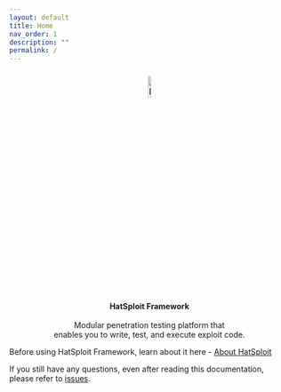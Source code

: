 ```yaml
---
layout: default
title: Home
nav_order: 1
description: ""
permalink: /
---
```


<h3 align="center"><img src="https://hatsploit.com/images/logo-footer.png" 
alt="logo" height="10%"></h3>

<p align="center">
    <b>HatSploit Framework</b><br>
    <br>
    Modular penetration testing platform that 
    <br>enables you to write, test, and execute exploit code.
</p>

Before using HatSploit Framework, learn about it here - [About HatSploit](https://hatsploit.com/)

If you still have any questions, even after reading this documentation, please refer to [issues](https://github.com/EntySec/HatSploit/issues).
